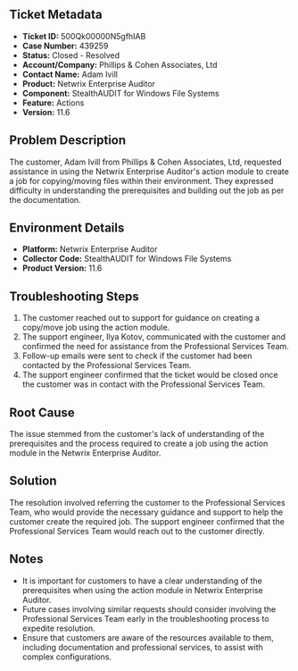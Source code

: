 ## Ticket Metadata
- **Ticket ID:** 500Qk00000N5gfhIAB
- **Case Number:** 439259
- **Status:** Closed - Resolved
- **Account/Company:** Phillips & Cohen Associates, Ltd
- **Contact Name:** Adam Ivill
- **Product:** Netwrix Enterprise Auditor
- **Component:** StealthAUDIT for Windows File Systems
- **Feature:** Actions
- **Version:** 11.6

## Problem Description
The customer, Adam Ivill from Phillips & Cohen Associates, Ltd, requested assistance in using the Netwrix Enterprise Auditor's action module to create a job for copying/moving files within their environment. They expressed difficulty in understanding the prerequisites and building out the job as per the documentation.

## Environment Details
- **Platform:** Netwrix Enterprise Auditor
- **Collector Code:** StealthAUDIT for Windows File Systems
- **Product Version:** 11.6

## Troubleshooting Steps
1. The customer reached out to support for guidance on creating a copy/move job using the action module.
2. The support engineer, Ilya Kotov, communicated with the customer and confirmed the need for assistance from the Professional Services Team.
3. Follow-up emails were sent to check if the customer had been contacted by the Professional Services Team.
4. The support engineer confirmed that the ticket would be closed once the customer was in contact with the Professional Services Team.

## Root Cause
The issue stemmed from the customer's lack of understanding of the prerequisites and the process required to create a job using the action module in the Netwrix Enterprise Auditor.

## Solution
The resolution involved referring the customer to the Professional Services Team, who would provide the necessary guidance and support to help the customer create the required job. The support engineer confirmed that the Professional Services Team would reach out to the customer directly.

## Notes
- It is important for customers to have a clear understanding of the prerequisites when using the action module in Netwrix Enterprise Auditor.
- Future cases involving similar requests should consider involving the Professional Services Team early in the troubleshooting process to expedite resolution.
- Ensure that customers are aware of the resources available to them, including documentation and professional services, to assist with complex configurations.